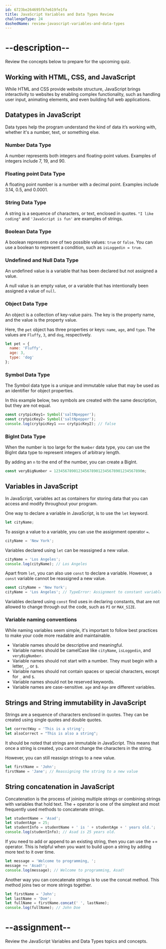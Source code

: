 ```yaml
---
id: 6723be264695fb7e619fe1fa
title: JavaScript Variables and Data Types Review
challengeType: 24
dashedName: review-javascript-variables-and-data-types
---
```


# --description--

Review the concepts below to prepare for the upcoming quiz.

## Working with HTML, CSS, and JavaScript

While HTML and CSS provide website structure, JavaScript brings interactivity to websites by enabling complex functionality, such as handling user input, animating elements, and even building full web applications.

## Datatypes in JavaScript

Data types help the program understand the kind of data it’s working with, whether it's a number, text, or something else.

### Number Data Type

A number represents both integers and floating-point values. Examples of integers include 7, 19, and 90. 

### Floating point Data Type

A floating point number is a number with a decimal point. Examples include 3.14, 0.5, and 0.0001.

### String Data Type

A string is a sequence of characters, or text, enclosed in quotes. `"I like coding"` and `'JavaScript is fun'` are examples of strings.

### Boolean Data Type
A boolean represents one of two possible values: `true` or `false`. You can use a boolean to represent a condition, such as `isLoggedin = true`.

### Undefined and Null Data Type

An undefined value is a variable that has been declared but not assigned a value. 

A null value is an empty value, or a variable that has intentionally been assigned a value of `null`.

### Object Data Type

An object is a collection of key-value pairs. The key is the property name, and the value is the property value.

Here, the `pet` object has three properties or keys: `name`, `age`, and `type`. The values are `Fluffy`, `3`, and `dog`, respectively.

```js
let pet = {
  name: 'Fluffy',
  age: 3,
  type: 'dog'
};
```

### Symbol Data Type

The Symbol data type is a unique and immutable value that may be used as an identifier for object properties.

In this example below, two symbols are created with the same description, but they are not equal.

```js
const crytpicKey1= Symbol('saltNpepper');
const crytpicKey2= Symbol('saltNpepper');
console.log(crytpicKey1 === crytpicKey2); // false
```

### BigInt Data Type

When the number is too large for the `Number` data type, you can use the BigInt data type to represent integers of arbitrary length.

By adding an `n` to the end of the number, you can create a BigInt.

```js
const veryBigNumber = 1234567890123456789012345678901234567890n;
```

## Variables in JavaScript

In JavaScript, variables act as containers for storing data that you can access and modify throughout your program. 

One way to declare a variable in JavaScript, is to use the `let` keyword. 

```js
let cityName;
```

To assign a value to a variable, you can use the assignment operator `=`.

```js
cityName = 'New York';
```

Variables declared using `let` can be reassigned a new value.

```js
cityName = 'Los Angeles';
console.log(cityName); // Los Angeles
```

Apart from `let`, you can also use `const` to declare a variable. However, a `const` variable cannot be reassigned a new value.

```js
const cityName = 'New York';
cityName = 'Los Angeles'; // TypeError: Assignment to constant variable.
```

Variables declared using `const` find uses in declaring constants, that are not allowed to change through out the code, such as `PI` or `MAX_SIZE`.

### Variable naming conventions

While naming variables seem simple, it's important to follow best practices to make your code more readable and maintainable.

- Variable names should be descriptive and meaningful.
- Variable names should be camelCase like `cityName`, `isLoggedin`, and `veryBigNumber`.
- Variable names should not start with a number. They must begin with a letter, `_`, or `$`.
- Variable names should not contain spaces or special characters, except for `_` and `$`.
- Variable names should not be reserved keywords.
- Variable names are case-sensitive. `age` and `Age` are different variables.

## Strings and String immutability in JavaScript

Strings are a sequence of characters enclosed in quotes. They can be created using single quotes and double quotes.

```js
let correctWay = 'This is a string';
let alsoCorrect = "This is also a string";
```

It should be noted that strings are immutable in JavaScript. This means that once a string is created, you cannot change the characters in the string.

However, you can still reassign strings to a new value.

```js
let firstName = 'John';
firstName = 'Jane'; // Reassigning the string to a new value
```

## String concatenation in JavaScript

Concatenation is the process of joining multiple strings or combining strings with variables that hold text.
The + operator is one of the simplest and most frequently used methods to concatenate strings. 

```js
let studentName = 'Asad';
let studentAge = 25;
let studentInfo = studentName + ' is ' + studentAge + ' years old.';
console.log(studentInfo); // Asad is 25 years old.
```

If you need to add or append to an existing string, then you can use the  += operator. This is helpful when you want to build upon a string by adding more text to it over time.

```js
let message = 'Welcome to programming, ';
message += 'Asad!';
console.log(message); // Welcome to programming, Asad!
```

Another way you can concatenate strings is to use the concat method. This method joins two or more strings together.

```js
let firstName = 'John';
let lastName = 'Doe';
let fullName = firstName.concat(' ', lastName);
console.log(fullName); // John Doe
```


# --assignment--

Review the JavaScript Variables and Data Types topics and concepts.
